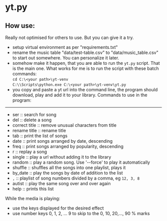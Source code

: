yt.py
=====

How use:
--------
Really not optimised for others to use. But you can give it a try.
 - setup virtual environment as per "requirements.txt"
 - rename the music table "data/test-table.csv" to "data/music_table.csv" to
 start out somewhere. You can personalize it later.
 - somehow make it happen, that you are able to run the `yt.py` script. That is
 the main one. What works for me is to run the script with these batch
 commands:  
    `cd C:\<your path>\yt-venv`  
    `C:\\Scripts\python.exe C:\<your path>\yt-venv\yt.py`  
 - you copy and paste a yt url into the command line, the program should
 download, play and add it to your library.
Commands to use in the program:
-------------------------------
  - ser :: search for song
  - del :: delete a song
  - correct title :: remove unusual characters from title
  - rename title :: rename title
  - tab :: print the list of songs
  - date :: print songs arranged by date, descending
  - freq :: print songs arranged by popularity, descending
  - r :: replay a song
  - single :: play a url without adding it to the library
  - random :: play a random song. Use '--force' to play it automatically
  - shuffle :: shuffles all the songs into one playlist, plays it
  - by_date :: play the songs by date of addition to the list
  - `,` :: playlist of song numbers divided by a comma, eg `12, 3, 8`
  - autist :: play the same song over and over again
  - help :: prints this list  

While the media is playing:
- use the keys displayed for the desired effect
- use number keys 0, 1, 2, ... 9 to skip to the 0, 10, 20,..., 90 % marks